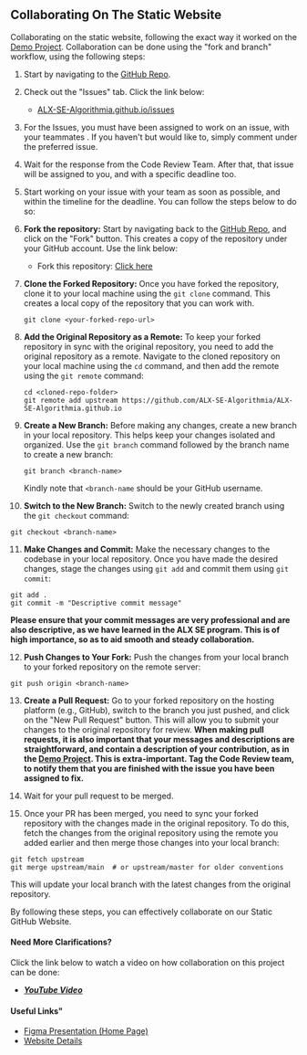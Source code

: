 ## Collaborating On The Static Website
Collaborating on the static website, following the exact way it worked on the <a href="https://github.com/ALX-SE-Algorithmia/Demo-Project/">Demo Project</a>. Collaboration can be done using the "fork and branch" workflow, using the following steps:

1. Start by navigating to the <a href="https://github.com/ALX-SE-Algorithmia/ALX-SE-Algorithmia.github.io/">GitHub Repo</a>.

2. Check out the "Issues" tab. Click the link below:
     - <a href="https://github.com/ALX-SE-Algorithmia/ALX-SE-Algorithmia.github.io/issues">ALX-SE-Algorithmia.github.io/issues</a>

3. For the Issues, you must have been assigned to work on an issue, with your teammates . If you haven't but would like to, simply comment under the preferred issue.

4. Wait for the response from the Code Review Team. After that, that issue will be assigned to you, and with a specific deadline too.

5. Start working on your issue with your team as soon as possible, and within the timeline for the deadline. You can follow the steps below to do so:

6. **Fork the repository:** Start by navigating back to the <a href="https://github.com/ALX-SE-Algorithmia/ALX-SE-Algorithmia.github.io/">GitHub Repo</a>, and click on the "Fork" button. This creates a copy of the repository under your GitHub account. Use the link below:
    - Fork this repository: <a href="https://github.com/ALX-SE-Algorithmia/ALX-SE-Algorithmia.github.io/fork">Click here</a>

7. **Clone the Forked Repository:** Once you have forked the repository, clone it to your local machine using the `git clone` command. This creates a local copy of the repository that you can work with.
   ```
   git clone <your-forked-repo-url>
   ```

8. **Add the Original Repository as a Remote:** To keep your forked repository in sync with the original repository, you need to add the original repository as a remote. Navigate to the cloned repository on your local machine using the `cd` command, and then add the remote using the `git remote` command:
   ```
   cd <cloned-repo-folder>
   git remote add upstream https://github.com/ALX-SE-Algorithmia/ALX-SE-Algorithmia.github.io
   ```

9. **Create a New Branch:** Before making any changes, create a new branch in your local repository. This helps keep your changes isolated and organized. Use the `git branch` command followed by the branch name to create a new branch:
   ```
   git branch <branch-name>
   ```
   Kindly note that `<branch-name` should be your GitHub username.

10. **Switch to the New Branch:** Switch to the newly created branch using the `git checkout` command:
   ```
   git checkout <branch-name>
   ```

11. **Make Changes and Commit:** Make the necessary changes to the codebase in your local repository. Once you have made the desired changes, stage the changes using `git add` and commit them using `git commit`:
   ```
   git add .
   git commit -m "Descriptive commit message"
   ```
**Please ensure that your commit messages are very professional and are also descriptive, as we have learned in the ALX SE program. This is of high importance, so as to aid smooth and steady collaboration.**

12. **Push Changes to Your Fork:** Push the changes from your local branch to your forked repository on the remote server:
   ```
   git push origin <branch-name>
   ```

13. **Create a Pull Request:** Go to your forked repository on the hosting platform (e.g., GitHub), switch to the branch you just pushed, and click on the "New Pull Request" button. This will allow you to submit your changes to the original repository for review.
**When making pull requests, it is also important that your messages and descriptions are straightforward, and contain a description of your contribution, as in the <a href="https://github.com/ALX-SE-Algorithmia/Demo-Project/">Demo Project</a>. This is extra-important.
Tag the Code Review team, to notify them that you are finished with the issue you have been assigned to fix.**

14. Wait for your pull request to be merged.

15. Once your PR has been merged, you need to sync your forked repository with the changes made in the original repository. To do this, fetch the changes from the original repository using the remote you added earlier and then merge those changes into your local branch:
   ```
   git fetch upstream
   git merge upstream/main  # or upstream/master for older conventions
   ```

   This will update your local branch with the latest changes from the original repository.

By following these steps, you can effectively collaborate on our Static GitHub Website.



#### Need More Clarifications?
Click the link below to watch a video on how collaboration on this project can be done:
  - <strong><em><a href="https://youtu.be/Qeibe59f72s">YouTube Video</a></em></strong>

#### Useful Links"
+ <a href="https://www.figma.com/proto/dZE0hWhNqcgolmITw5KUKV/Algorithmia-SE-Website?type=design&node-id=541-379&t=mSpiguRB4NRl4hQ1-0&scaling=scale-down-width&page-id=0%3A1&starting-point-node-id=34%3A488">Figma Presentation (Home Page)</a>
+ <a href="https://docs.google.com/document/d/1GWltuULw7BjHkrT66N243f6Uak5guNJD_N154PZtqvA/edit?usp=sharing">Website Details</a>
<!-- + <a href="https://docs.google.com/document/d/1cYYwSZkB4SAw22hN7YMHBtFbSnkbRRjBYHuB1v4SE6o/edit?usp=sharing">Home Page</a> -->
  <!--
  https://drive.google.com/file/d/1fHZAPNNHwp8ia0u0RhnJGwV8DOATmxeh/view?usp=drive_link
  https://drive.google.com/file/d/1INIqvF7uHbfh2QO30lyb65addtt_iLht/view?usp=drive_link
  -->
